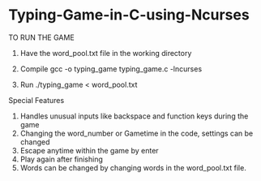 # Typing-Game-in-C-using-Ncurses
TO RUN THE GAME

1. Have the word_pool.txt file in the working directory

2. Compile
gcc -o typing_game typing_game.c -lncurses

3. Run
./typing_game < word_pool.txt

Special Features
1. Handles unusual inputs like backspace and function keys during the game
2. Changing the word_number or Gametime in the code, settings can be changed
3. Escape anytime within the game by enter
4. Play again after finishing
5. Words can be changed by changing words in the word_pool.txt file.
